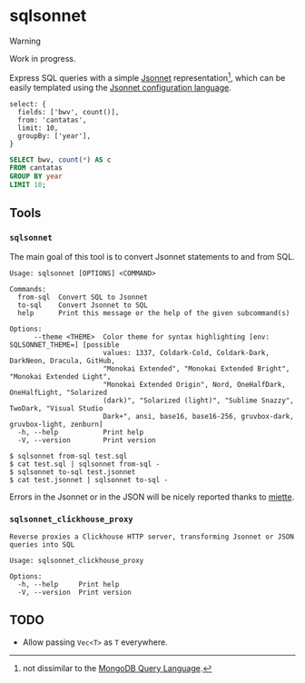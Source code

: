 # sqlsonnet

> [!WARNING]  
> Work in progress.

Express SQL queries with a simple [Jsonnet](https://jsonnet.org/) representation[^1], which can be easily templated using the [Jsonnet configuration language](https://jsonnet.org/learning/tutorial.html).

[^1]: not dissimilar to the [MongoDB Query Language](https://www.mongodb.com/docs/manual/reference/).

```jsonnet
select: {
  fields: ['bwv', count()],
  from: 'cantatas',
  limit: 10,
  groupBy: ['year'],
}
```

```sql
SELECT bwv, count(*) AS c
FROM cantatas
GROUP BY year
LIMIT 10;
```

## Tools

### `sqlsonnet`

The main goal of this tool is to convert Jsonnet statements to and from SQL.

```text
Usage: sqlsonnet [OPTIONS] <COMMAND>

Commands:
  from-sql  Convert SQL to Jsonnet
  to-sql    Convert Jsonnet to SQL
  help      Print this message or the help of the given subcommand(s)

Options:
      --theme <THEME>  Color theme for syntax highlighting [env: SQLSONNET_THEME=] [possible
                       values: 1337, Coldark-Cold, Coldark-Dark, DarkNeon, Dracula, GitHub,
                       "Monokai Extended", "Monokai Extended Bright", "Monokai Extended Light",
                       "Monokai Extended Origin", Nord, OneHalfDark, OneHalfLight, "Solarized
                       (dark)", "Solarized (light)", "Sublime Snazzy", TwoDark, "Visual Studio
                       Dark+", ansi, base16, base16-256, gruvbox-dark, gruvbox-light, zenburn]
  -h, --help           Print help
  -V, --version        Print version
```

```console
$ sqlsonnet from-sql test.sql
$ cat test.sql | sqlsonnet from-sql -
$ sqlsonnet to-sql test.jsonnet
$ cat test.jsonnet | sqlsonnet to-sql -
```

Errors in the Jsonnet or in the JSON will be nicely reported thanks to [miette](https://docs.rs/miette/latest/miette/index.html).

### `sqlsonnet_clickhouse_proxy`

```text
Reverse proxies a Clickhouse HTTP server, transforming Jsonnet or JSON queries into SQL

Usage: sqlsonnet_clickhouse_proxy

Options:
  -h, --help     Print help
  -V, --version  Print version
```

## TODO

- Allow passing `Vec<T>` as `T` everywhere.
